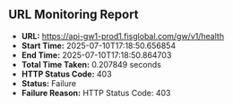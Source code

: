 ## URL Monitoring Report

- **URL:** https://api-gw1-prod1.fisglobal.com/gw/v1/health
- **Start Time:** 2025-07-10T17:18:50.656854
- **End Time:** 2025-07-10T17:18:50.864703
- **Total Time Taken:** 0.207849 seconds
- **HTTP Status Code:** 403
- **Status:** Failure
- **Failure Reason:** HTTP Status Code: 403

